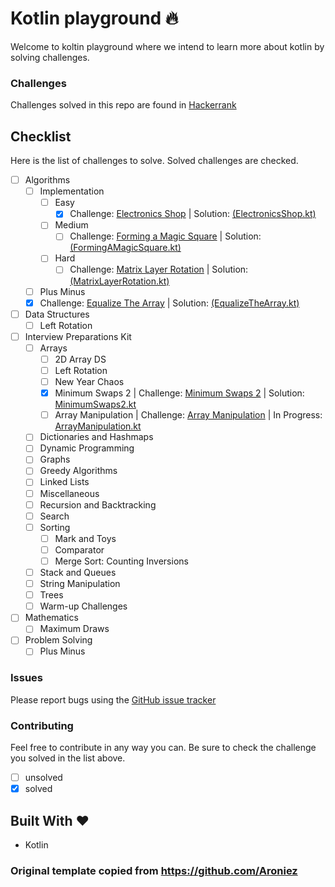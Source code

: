 Kotlin playground :fire:
============
Welcome to koltin playground where we intend to learn more about kotlin by solving challenges.

### Challenges
Challenges solved in this repo are found in [Hackerrank](https://www.hackerrank.com)

## Checklist
Here is the list of challenges to solve. Solved challenges are checked.

- [ ] Algorithms
  - [ ] Implementation
    - [ ] Easy
        - [x] Challenge: [Electronics Shop](https://www.hackerrank.com/challenges/electronics-shop/problem)
                     | Solution: [(ElectronicsShop.kt)](https://github.com/Aroniez/hackerrank-kotlin-solutions/blob/master/src/algorithms/implementation/easy/ElectronicsShop.kt)
    - [ ] Medium
        - [ ] Challenge: [Forming a Magic Square](https://www.hackerrank.com/challenges/magic-square-forming/problem)
                                     | Solution: [(FormingAMagicSquare.kt)](https://github.com/Aroniez/hackerrank-kotlin-solutions/blob/master/src/algorithms/implementation/medium/FormingAMagicSquare.kt)
    - [ ] Hard
        - [ ] Challenge: [Matrix Layer Rotation](https://www.hackerrank.com/challenges/matrix-rotation-algo/problem)
                             | Solution: [(MatrixLayerRotation.kt)](https://github.com/Aroniez/hackerrank-kotlin-solutions/blob/master/src/algorithms/implementation/hard/MatrixLayerRotation.kt)
  - [ ] Plus Minus
  - [x] Challenge: [Equalize The Array](https://www.hackerrank.com/challenges/equality-in-a-array/problem)
       | Solution: [(EqualizeTheArray.kt)](https://github.com/Aroniez/hackerrank-kotlin-solutions/blob/master/src/algorithms/EqualizeTheArray.kt)
- [ ] Data Structures
  - [ ] Left Rotation
- [ ] Interview Preparations Kit
  - [ ] Arrays
    - [ ] 2D Array DS
    - [ ] Left Rotation
    - [ ] New Year Chaos
    - [x] Minimum Swaps 2 
      | Challenge: [Minimum Swaps 2](https://www.hackerrank.com/challenges/minimum-swaps-2/problem)
      | Solution: [MinimumSwaps2.kt](https://github.com/acolistro/HackrrankKotlinSolutions/blob/main/src/interview_preparation_kit/arrays/MinimumSwaps2.kt)
    - [ ] Array Manipulation
      | Challenge: [Array Manipulation](https://www.hackerrank.com/challenges/crush/problem)
      | In Progress: [ArrayManipulation.kt](https://github.com/acolistro/HackrrankKotlinSolutions/blob/main/src/interview_preparation_kit/arrays/ArrayManipulation.kt)
  - [ ] Dictionaries and Hashmaps
  - [ ] Dynamic Programming
  - [ ] Graphs
  - [ ] Greedy Algorithms
  - [ ] Linked Lists
  - [ ] Miscellaneous
  - [ ] Recursion and Backtracking
  - [ ] Search
  - [ ] Sorting
    - [ ] Mark and Toys
    - [ ] Comparator
    - [ ] Merge Sort: Counting Inversions
  - [ ] Stack and Queues
  - [ ] String Manipulation
  - [ ] Trees
  - [ ] Warm-up Challenges
- [ ] Mathematics
  - [ ] Maximum Draws
- [ ] Problem Solving
  - [ ] Plus Minus

### Issues
Please report bugs using the [GitHub issue tracker](https://github.com/acolistro/HackrrankKotlinSolutions/issues)

### Contributing
Feel free to contribute in any way you can. Be sure to check the challenge you solved in the list above. 
- [ ] unsolved
- [x] solved

## Built With :heart:
- Kotlin

### Original template copied from https://github.com/Aroniez

